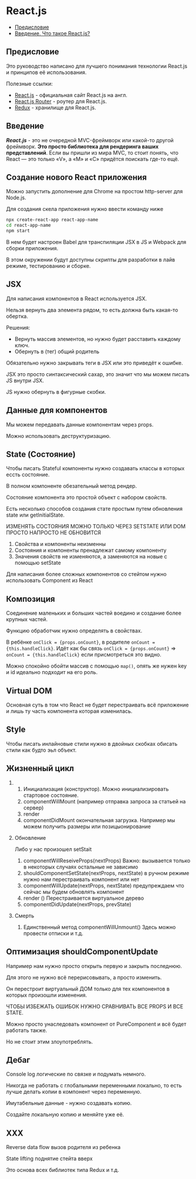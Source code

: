 # React.js

- <a href="#1">Предисловие</a>
- <a href="#3">Введение. Что такое React.js?</a>

## Предисловие

Это руководство написано для лучшего понимания технологии React.js и принципов её использования.

Полезные ссылки:
- [React.js](https://reactjs.org/) - официальная сайт React.js на англ.
- [React.js Router](https://reacttraining.com/react-router/) - роутер для React.js.
- [Redux](https://redux.js.org/) - хранилище для React.js. 

## Введение

***React.js*** - это не очередной MVC-фреймворк или какой-то другой фреймворк. **Это просто библиотека для рендеринга ваших представлений**. Если вы пришли из мира MVC, то стоит понять, что React — это только «V», а «M» и «C» придётся поискать где-то ещё.

## Создание нового React приложения

Можно запустить дополнение для Chrome на простом http-server для Node.js.

Для создания скела приложения нужно ввести команду ниже

```bash
npx create-react-app react-app-name
cd react-app-name
npm start
```

В нем будет настроен Babel для транспиляции JSX в JS и Webpack для сборки приложения.

В этом окружении будут доступны скрипты для разработки в лайв режиме, тестированию и сборке.

## JSX

Для написания компонентов в React используется JSX.

Нельзя вернуть два элемента рядом, то есть должна быть какая-то обертка.

Решения:
- Вернуть массив элементов, но нужно будет расставить каждому ключ.
- Обернуть в (тег) общий родитель

Обязательно нужно закрывать теги в JSX или это приведёт к ошибке.

JSX это просто синтаксический сахар, это значит что мы можем писать JS внутри JSX.

JS нужно обернуть в фигурные скобки.

## Данные для компонентов

Мы можем передавать данные компонентам через props.

Можно использовать деструктуризацию.
 
## State (Состояние)

Чтобы писать Stateful компоненты нужно создавать классы в которых ессть состояние.

В полном компоненте обезательный метод рендер.

Состояние компонента это простой объект с набором свойств.

Есть несколько способов создания стате простым путем обновления state или getInitialState.

ИЗМЕНЯТЬ СОСТОЯНИЯ МОЖНО ТОЛЬКО ЧЕРЕЗ SETSTATE ИЛИ DOM ПРОСТО НАПРОСТО НЕ ОБНОВИТСЯ

1. Свойства и компоненты неизменны
2. Состояния и компоненты пренадлежат самому компоненту
3. Значения свойств не изменяются, а заменяются на новые с помощью setState

Для написания более сложных компонентов со стейтом нужно использовать Component из React

## Композиция

Соединение маленьких и больших частей воедино и создание более крупных частей.

Функцию обработчик нужно определять в свойствах.

В ребёнке `onClick = {props.onCount}`, в родителе `onCount = {this.handleClick}`. Идёт как бы связь `onClick = {props.onCount}` => `onCount = {this.handleClick}` если присмотреться это видно.

Можно спокойно обойти массив с помощью `map()`, опять же нужен key и id идеально подходит на его роль.

## Virtual DOM

Основная суть в том что React не будет перестраивать всё приложение и лишь ту часть компонента которая изменилась.

## Style

Чтобы писать инлайновые стили нужно в двойных скобках обисать стили как будто эьл объект.

## Жизненный цикл
1.
    1. Инициализация (конструктор). Можно инициализировать стартовое состояние.
    2. componentWillMount (например отправка запроса за статьей на сервер)
    3. render
    4. componentDidMount окончательная загрузка. Например мы можем получить размеры или позицыонирование
2. Обновление
    
    Либо у нас произошел setStait
    
    1. componentWillReseiveProps(nextProps) Важно: вызывается только в некоторых случаях остальные не зависимо
    2. shouldComponentSetState(nextProps, nextState) в ручном режиме нужно нам перестраивать компонент или нет
    3. componentWillUpdate(nextProps, nextState) предупреждаем что сейчас мы будем обновлять компонент
    4. render () Перестраивается виртуальное дерево
    5. componentDidUpdate(nextProps, prevState)

3. Смерть
    1. Единственный метод componentWillUnmount() Здесь можно провести отписки и т.д.

## Оптимизация shouldComponentUpdate

Например нам нужно просто открыть первую и закрыть последнюю.

Для этого не нужно всё перерисовывать, а просто изменить.

Он перестроит виртуальный ДОМ только для тех компонентов в которых произошли изменения.

ЧТОБЫ ИЗБЕЖАТЬ ОШИБОК НУЖНО СРАВНИВАТЬ ВСЕ PROPS И ВСЕ STATE.

Можно просто унаследовать компонент от PureComponent и всё будет работать также.

Но не стоит этим злоупотреблять.

## Дебаг

Console log логические по связке и подумать немного.

Никогда не работать с глобальными переменными локально, то есть лучше делать копии в компонент через переменную.

Имутабельные данные - нужно создавать копию.

Создайте локальную копию и меняйте уже её.

## XXX

Reverse data flow  вызов родителя из ребенка

State lifting поднятие стейта вверх

Это основа всех библиотек типа Redux и т.д.

